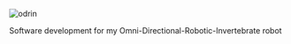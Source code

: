 ![odrin](https://user-images.githubusercontent.com/82398683/193817122-0ef2df98-43df-4e93-876c-6a9e50bceebf.jpg)



Software development for my Omni-Directional-Robotic-Invertebrate robot
